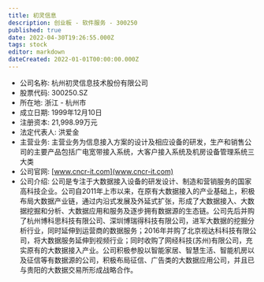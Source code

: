 ```yaml
---
title: 初灵信息
description: 创业板 - 软件服务 - 300250
published: true
date: 2022-04-30T19:26:55.000Z
tags: stock
editor: markdown
dateCreated: 2022-01-01T00:00:00.000Z
---
```


- 公司名称: 杭州初灵信息技术股份有限公司
- 股票代码: 300250.SZ
- 所在地: 浙江 - 杭州市
- 成立日期: 1999年12月10日
- 注册资本: 21,998.99万元
- 法定代表人: 洪爱金
- 主营业务: 主营业务为信息接入方案的设计及相应设备的研发，生产和销售公司的主要产品包括广电宽带接入系统，大客户接入系统及机房设备管理系统三大类
- 公司官网: [www.cncr-it.com](www.cncr-it.com)
- 公司介绍: 公司是专注于大数据接入设备的研发设计、制造和营销服务的国家高科技企业。公司自2011年上市以来，在原有大数据接入的产业基础上，积极布局大数据产业链，通过内沿式发展及外延式扩张，形成了大数据接入、大数据挖掘和分析、大数据应用和服务及逐步拥有数据源的生态链。公司先后并购了杭州博科思科技有限公司、深圳博瑞得科技有限公司，进军大数据的挖掘分析行业，同时延伸到运营商的数据服务；2016年并购了北京视达科科技有限公司，将大数据服务延伸到视频行业；同时收购了网经科技(苏州)有限公司，充实原有的大数据接入产业。公司积极参股以智能家居、智慧生活、智能机房以及征信等有数据源的公司，积极布局征信、广告类的大数据应用公司，并且已与贵阳的大数据交易所形成战略合作。



